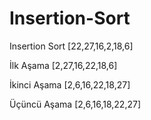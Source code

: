 # Insertion-Sort
Insertion Sort
[22,27,16,2,18,6] 

İlk Aşama
[2,27,16,22,18,6]

İkinci Aşama
[2,6,16,22,18,27]

Üçüncü Aşama
[2,6,16,18,22,27]
